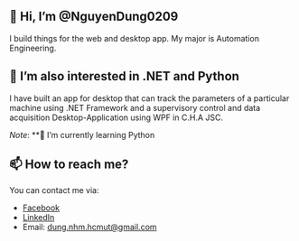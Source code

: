 ## 👋 Hi, I’m @NguyenDung0209
I build things for the web and desktop app. My major is Automation Engineering.

## 👀 I’m also interested in .NET and Python
I have built an app for desktop that can track the parameters of a particular machine using .NET Framework and a supervisory control and data acquisition Desktop-Application using WPF in C.H.A JSC.

_Note_: **🌱 I’m currently learning Python

## 📫 How to reach me?
You can contact me via:
* [Facebook](https://www.facebook.com/NguyenDung.BKU/)
* [LinkedIn](https://www.linkedin.com/in/dungnguyen0209/)
* Email: dung.nhm.hcmut@gmail.com
